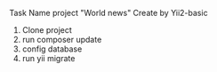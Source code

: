 Task Name project "World news" Create by Yii2-basic

1) Clone project
2) run composer update
3) config database
4) run yii migrate
